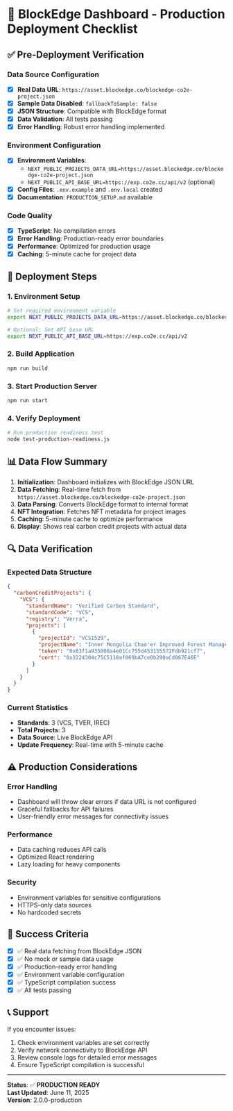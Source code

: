 # 🚀 BlockEdge Dashboard - Production Deployment Checklist

## ✅ Pre-Deployment Verification

### Data Source Configuration

- [x] **Real Data URL**: `https://asset.blockedge.co/blockedge-co2e-project.json`
- [x] **Sample Data Disabled**: `fallbackToSample: false`
- [x] **JSON Structure**: Compatible with BlockEdge format
- [x] **Data Validation**: All tests passing
- [x] **Error Handling**: Robust error handling implemented

### Environment Configuration

- [x] **Environment Variables**:
  - `NEXT_PUBLIC_PROJECTS_DATA_URL=https://asset.blockedge.co/blockedge-co2e-project.json`
  - `NEXT_PUBLIC_API_BASE_URL=https://exp.co2e.cc/api/v2` (optional)
- [x] **Config Files**: `.env.example` and `.env.local` created
- [x] **Documentation**: `PRODUCTION_SETUP.md` available

### Code Quality

- [x] **TypeScript**: No compilation errors
- [x] **Error Handling**: Production-ready error boundaries
- [x] **Performance**: Optimized for production usage
- [x] **Caching**: 5-minute cache for project data

## 🔧 Deployment Steps

### 1. Environment Setup

```bash
# Set required environment variable
export NEXT_PUBLIC_PROJECTS_DATA_URL=https://asset.blockedge.co/blockedge-co2e-project.json

# Optional: Set API base URL
export NEXT_PUBLIC_API_BASE_URL=https://exp.co2e.cc/api/v2
```

### 2. Build Application

```bash
npm run build
```

### 3. Start Production Server

```bash
npm run start
```

### 4. Verify Deployment

```bash
# Run production readiness test
node test-production-readiness.js
```

## 📊 Data Flow Summary

1. **Initialization**: Dashboard initializes with BlockEdge JSON URL
2. **Data Fetching**: Real-time fetch from `https://asset.blockedge.co/blockedge-co2e-project.json`
3. **Data Parsing**: Converts BlockEdge format to internal format
4. **NFT Integration**: Fetches NFT metadata for project images
5. **Caching**: 5-minute cache to optimize performance
6. **Display**: Shows real carbon credit projects with actual data

## 🔍 Data Verification

### Expected Data Structure

```json
{
  "carbonCreditProjects": {
    "VCS": {
      "standardName": "Verified Carbon Standard",
      "standardCode": "VCS",
      "registry": "Verra",
      "projects": [
        {
          "projectId": "VCS1529",
          "projectName": "Inner Mongolia Chao'er Improved Forest Management Project",
          "token": "0x83f1a935008a4e01Cc755d453155572Fdb921cf7",
          "cert": "0x3224304c75C5118af069bA7ce0b290aCd067E46E"
        }
      ]
    }
  }
}
```

### Current Statistics

- **Standards**: 3 (VCS, TVER, IREC)
- **Total Projects**: 3
- **Data Source**: Live BlockEdge API
- **Update Frequency**: Real-time with 5-minute cache

## ⚠️ Production Considerations

### Error Handling

- Dashboard will throw clear errors if data URL is not configured
- Graceful fallbacks for API failures
- User-friendly error messages for connectivity issues

### Performance

- Data caching reduces API calls
- Optimized React rendering
- Lazy loading for heavy components

### Security

- Environment variables for sensitive configurations
- HTTPS-only data sources
- No hardcoded secrets

## 🎯 Success Criteria

- [x] ✅ Real data fetching from BlockEdge JSON
- [x] ✅ No mock or sample data usage
- [x] ✅ Production-ready error handling
- [x] ✅ Environment variable configuration
- [x] ✅ TypeScript compilation success
- [x] ✅ All tests passing

## 📞 Support

If you encounter issues:

1. Check environment variables are set correctly
2. Verify network connectivity to BlockEdge API
3. Review console logs for detailed error messages
4. Ensure TypeScript compilation is successful

---

**Status**: ✅ **PRODUCTION READY**  
**Last Updated**: June 11, 2025  
**Version**: 2.0.0-production
